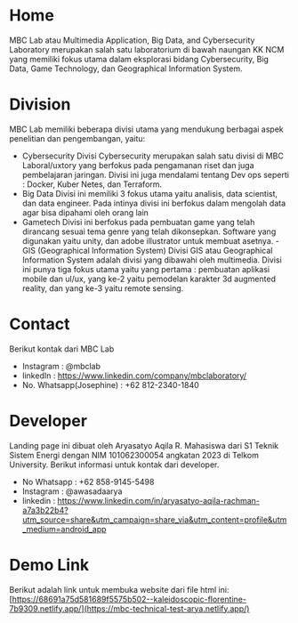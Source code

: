 # Home
MBC Lab atau Multimedia Application, Big Data, and Cybersecurity Laboratory merupakan salah satu laboratorium di bawah naungan KK NCM yang memiliki fokus utama dalam eksplorasi bidang Cybersecurity, Big Data, Game Technology, dan Geographical Information System.
# Division 
MBC Lab memiliki beberapa divisi utama yang mendukung berbagai aspek penelitian dan pengembangan, yaitu:
- Cybersecurity
Divisi Cybersecurity merupakan salah satu divisi di MBC Laboral/uxtory yang berfokus pada pengamanan riset dan juga pembelajaran jaringan. Divisi ini juga mendalami tentang Dev ops seperti : Docker, Kuber Netes, dan Terraform.
- Big Data
Divisi ini memiliki 3 fokus utama yaitu analisis, data scientist, dan data engineer. Pada intinya divisi ini berfokus dalam mengolah data agar bisa dipahami oleh orang lain
- Gametech
Divisi ini berfokus pada pembuatan game yang telah dirancang sesuai tema genre yang telah dikonsepkan. Software yang digunakan yaitu unity, dan adobe illustrator untuk membuat asetnya.
-GIS (Geographical Information System)
Divisi GIS atau Geographical Information System adalah divisi yang dibawahi oleh multimedia. Divisi ini punya tiga fokus utama yaitu yang pertama : pembuatan aplikasi mobile dan ul/ux, yang ke-2 yaitu pemodelan karakter 3d augmented reality, dan yang ke-3 yaitu remote sensing.
# Contact
Berikut kontak dari MBC Lab
- Instagram : @mbclab
- linkedIn : https://www.linkedin.com/company/mbclaboratory/
- No. Whatsapp(Josephine) : +62 812-2340-1840
# Developer
Landing page ini dibuat oleh Aryasatyo Aqila R. Mahasiswa dari S1 Teknik Sistem Energi dengan NIM 101062300054 angkatan 2023 di Telkom University.
Berikut informasi untuk kontak dari developer.
- No Whatsapp : +62 858-9145-5498
- Instagram   : @awasadaarya
- linkedin    : https://www.linkedin.com/in/aryasatyo-aqila-rachman-a7a3b22b4?utm_source=share&utm_campaign=share_via&utm_content=profile&utm_medium=android_app
# Demo Link
Berikut adalah link untuk membuka website dari file html ini:
[https://68691a75d581689f5575b502--kaleidoscopic-florentine-7b9309.netlify.app/](https://mbc-technical-test-arya.netlify.app/)
